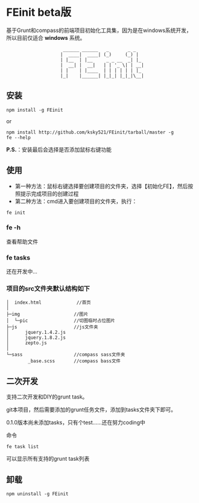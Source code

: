 FEinit beta版
======
基于Grunt和compass的前端项目初始化工具集，因为是在windows系统开发，所以目前仅适合 __windows__ 系统。
 
                         ______ ______   _       _ _   
                        |  ____|  ____| (_)     (_) |  
                        | |__  | |__     _ _ __  _| |_ 
                        |  __| |  __|   | | '_ \| | __|
                        | |    | |____  | | | | | | |_ 
                        |_|    |______| |_|_| |_|_|\__|
                    

## 安装

```shell
npm install -g FEinit
```
or

```shell
npm install http://github.com/ksky521/FEinit/tarball/master -g
fe --help
```
__P.S.__：安装最后会选择是否添加鼠标右键功能

## 使用
 * 第一种方法：鼠标右键选择要创建项目的文件夹，选择【初始化FE】，然后按照提示完成项目的创建过程
 * 第二种方法：cmd进入要创建项目的文件夹，执行：
```shell
fe init
```

### fe -h
查看帮助文件

### fe tasks
还在开发中...

### 项目的src文件夹默认结构如下

    │  index.html             //首页
    │
    ├─img                    //图片
    │  └─pic                 //切图临时占位图片       
    ├─js                     //js文件夹
    │      jquery.1.4.2.js 
    │      jquery.1.8.2.js    
    │      zepto.js
    │
    └─sass                   //compass sass文件夹
            _base.scss       //compass bass文件

## 二次开发
支持二次开发和DIY的grunt task。

git本项目，然后需要添加的grunt任务文件，添加到tasks文件夹下即可。

0.1.0版本尚未添加tasks，只有个test……还在努力coding中

命令
```shell
fe task list
```
可以显示所有支持的grunt task列表


## 卸载
```shell
npm uninstall -g FEinit
```
